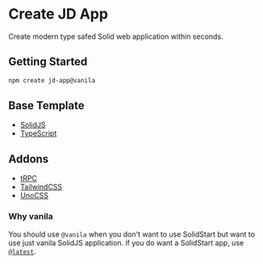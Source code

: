 # Create JD App

Create modern type safed Solid web application within seconds.

## Getting Started

```bash
npm create jd-app@vanila
```

## Base Template

- [SolidJS](https://github.com/solidjs/solid)
- [TypeScript](https://github.com/microsoft/TypeScript)

## Addons

- [tRPC](https://github.com/trpc/trpc)
- [TailwindCSS](https://github.com/tailwindlabs/tailwindcss)
- [UnoCSS](https://github.com/unocss/unocss)

### Why vanila

You should use `@vanila` when you don't want to use SolidStart but want to use just vanila SolidJS application.
if you do want a SolidStart app, use [`@latest`](https://github.com/OrJDev/create-jd-app).
